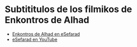 # Subtititulos de los filmikos de Enkontros de Alhad


* [Enkontros de Alhad en eSefarad](https://esefarad.com/TV/)
* [eSefarad en YouTube](https://www.youtube.com/channel/UCSwyaSI6GKrkvo0aRwWn3JA)
